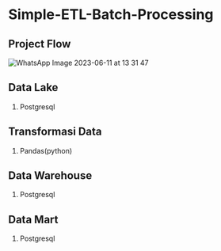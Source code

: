# Simple-ETL-Batch-Processing

## Project Flow
![WhatsApp Image 2023-06-11 at 13 31 47](https://github.com/AndhikaAr22/Simple-ETL-Batch-Processing/assets/116149022/7c385ab7-0646-488e-9551-8a9b68a1b2ea)

## Data Lake
1. Postgresql

## Transformasi Data
1. Pandas(python)

## Data Warehouse
1. Postgresql

## Data Mart
1. Postgresql

